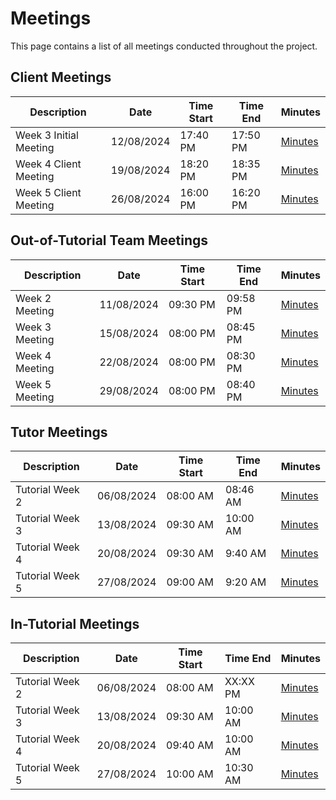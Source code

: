 # Meetings

This page contains a list of all meetings conducted throughout the project.  

## Client Meetings

| Description | Date | Time Start | Time End | Minutes |
|--|--|--|--|--|
| Week 3 Initial Meeting | 12/08/2024 | 17:40 PM | 17:50 PM | [Minutes](/wiki/minutes/Week-3/20240812-ClientMeeting.md) |
| Week 4 Client Meeting | 19/08/2024 | 18:20 PM | 18:35 PM | [Minutes](/wiki/minutes/Week-4/20240819-ClientMeeting.md) |
| Week 5 Client Meeting | 26/08/2024 | 16:00 PM | 16:20 PM | [Minutes](/wiki/minutes/Week-5/20240826-ClientMeeting.md) |

## Out-of-Tutorial Team Meetings

| Description | Date | Time Start | Time End | Minutes |
|--|--|--|--|--|
| Week 2 Meeting | 11/08/2024 | 09:30 PM | 09:58 PM | [Minutes](/wiki/minutes/Week-2/2024.08.11%20-%20OutOfTutorialMeeting.md) |
| Week 3 Meeting | 15/08/2024 | 08:00 PM | 08:45 PM | [Minutes](/wiki/minutes/Week-3/20240815%20-%20TeamMeeting) |
| Week 4 Meeting | 22/08/2024 | 08:00 PM | 08:30 PM | [Minutes](/wiki/minutes/Week-4/20240822-TeamMeeting.md) |
| Week 5 Meeting | 29/08/2024 | 08:00 PM | 08:40 PM | [Minutes](/wiki/minutes/Week-5/20240829-TeamMeeting.md) |


## Tutor Meetings

| Description | Date | Time Start | Time End | Minutes |
|--|--|--|--|--|
| Tutorial Week 2 | 06/08/2024 | 08:00 AM | 08:46 AM | [Minutes](/wiki/minutes/Week-2/2024.08.06%20-%20Tutorial%20Minutes.md) |
| Tutorial Week 3 | 13/08/2024 | 09:30 AM | 10:00 AM | [Minutes](/wiki/minutes/Week-3/20240813-TutorMeeting.md) |
| Tutorial Week 4 | 20/08/2024 | 09:30 AM | 9:40 AM | [Minutes](/wiki/minutes/Week-4/20240820-TutorMeeting.md) |
| Tutorial Week 5 | 27/08/2024 | 09:00 AM | 9:20 AM | [Minutes](/wiki/minutes/Week-5/20240827-TutorMeeting.md) |

## In-Tutorial Meetings

| Description | Date | Time Start | Time End | Minutes |
|--|--|--|--|--|
| Tutorial Week 2 | 06/08/2024 | 08:00 AM | XX:XX PM | [Minutes](/wiki/minutes/Week-2/2024.08.06%20-%20Tutorial%20Minutes.md) |
| Tutorial Week 3 | 13/08/2024 | 09:30 AM | 10:00 AM | [Minutes](/wiki/minutes/Week-3/20240813-TutorialMeeting.md) |
| Tutorial Week 4 | 20/08/2024 | 09:40 AM | 10:00 AM | [Minutes](/wiki/minutes/Week-4/20240820-TutorialMeeting.md) |
| Tutorial Week 5 | 27/08/2024 | 10:00 AM | 10:30 AM | [Minutes](/wiki/minutes/Week-5/20240827-TutorialMeeting.md) |
